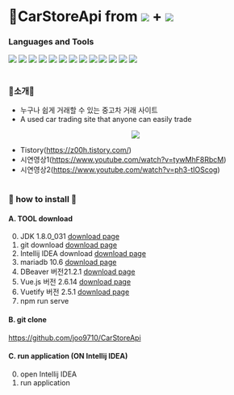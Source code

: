 # :car:CarStoreApi from <img src="https://img.shields.io/badge/Spring Boot-6DB33F?style=flat-square&logo=Spring Boot&logoColor=white"/> + <img src="https://img.shields.io/badge/Vue.js-4FC08D?style=flat-square&logo=Vue.js&logoColor=white"/> 

### Languages and Tools 
<img src="https://img.shields.io/badge/Spring Boot-6DB33F?style=flat-square&logo=Spring Boot&logoColor=white"/> <img src="https://img.shields.io/badge/Java-E34F26?style=flat-square&logo=java&logoColor=white"/> <img src="https://img.shields.io/badge/MariaDB-1F305F?style=flat-square&logo=MariaDB&logoColor=white"/> <img src="https://img.shields.io/badge/Vue.js-4FC08D?style=flat-square&logo=Vue.js&logoColor=white"/> <img src="https://img.shields.io/badge/Vuetify.js-1867C0?style=flat-square&logo=Vuetify&logoColor=white"/> <img src="https://img.shields.io/badge/HTML5.js-E34F26?style=flat-square&logo=HTML5&logoColor=white"/> <img src="https://img.shields.io/badge/JavaScript-F7DF1E?style=flat-square&logo=JavaScript&logoColor=rgb(40,40,40)"/> <img src="https://img.shields.io/badge/JWT-181717?style=flat-square&logo=JSON Web Tokens&logoColor=white"/> <img src="https://img.shields.io/badge/JPA-000000?style=flat-square&logo=evaer&logoColor=white"/>
<img src="https://img.shields.io/badge/Mybatis-000000?style=flat-square&logo=evaer&logoColor=white"/>
<img src="https://img.shields.io/badge/IntelliJ IDEA-000000?style=flat-square&logo=IntelliJ IDEA&logoColor=white"/> <img src="https://img.shields.io/badge/GitHub-000000?style=flat-square&logo=GitHub&logoColor=white"/> <img src="https://img.shields.io/badge/DBevaer-000000?style=flat-square&logo=evaer&logoColor=white"/>




#
### :raised_hands:소개:raised_hands:

* 누구나 쉽게 거래할 수 있는 중고차 거래 사이트 
* A used car trading site that anyone can easily trade

<p align="center">
<img src="https://user-images.githubusercontent.com/83700323/211506807-29368a41-ffd5-4ea2-ac8a-93a197732361.PNG">
</p>

* Tistory(https://z00h.tistory.com/)
* 시연영상1(https://www.youtube.com/watch?v=tywMhF8RbcM)
* 시연영상2(https://www.youtube.com/watch?v=ph3-tIOScog)


#
### :baby_chick: how to install :baby_chick:
#### A. TOOL download 
0. JDK 1.8.0_031 [download page](https://www.oracle.com/java/technologies/downloads/#java8-windows)
1. git download [download page](https://mirrors.edge.kernel.org/pub/software/scm/git/)
2. Intellij IDEA download [download page](https://www.jetbrains.com/ko-kr/idea/download/#section=windows)
3. mariadb 10.6 [download page](https://downloads.mariadb.org/)
4. DBeaver 버전21.2.1 [download page](https://dbeaver.io/download/)
5. Vue.js 버전 2.6.14 [download page](https://vuejs.org/guide/quick-start.html)
6. Vuetify 버전 2.5.1 [download page](https://vuetifyjs.com/en/getting-started/installation/)
7. npm run serve

#### B. git clone
https://github.com/joo9710/CarStoreApi

#### C. run application (ON Intellij IDEA) 
0. open Intellij IDEA
1. run application




